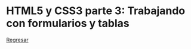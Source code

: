 # HTML5 y CSS3 parte 3: Trabajando con formularios y tablas

[Regresar](/Primeras%20p%C3%A1ginas%20web/README.md)